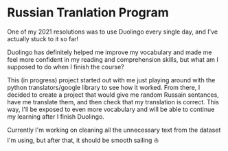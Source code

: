 # Russian Tranlation Program

One of my 2021 resolutions was to use Duolingo every single day, and I've actually stuck to it so far!

Duolingo has definitely helped me improve my vocabulary and made me feel more confident in my reading and comprehension skills, but what am I supposed to do when I finish the course?

This (in progress) project started out with me just playing around with the python translators/google library to see how it worked. From there, I decided to create a project that would give me random Russain sentances, have me translate them, and then check that my translation is correct. This way, I'll be exposed to even more vocabulary and will be able to continue my learning after I finish Duolingo.

Currently I'm working on cleaning all the unnecessary text from the dataset I'm using, but after that, it should be smooth sailing ⛵️ 
